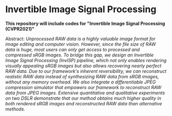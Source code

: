 # Invertible Image Signal Processing

**This repository will include codes for "Invertible Image Signal Processing (CVPR2021)"**

Abstract: *Unprocessed RAW data is a highly valuable image format for image editing and computer vision. However, since the file size of RAW data is huge, most users can only get access to processed and compressed sRGB images. 
To bridge this gap, we design an Invertible Image Signal Processing (InvISP) pipeline, which not only enables rendering visually appealing sRGB images but also allows recovering nearly perfect RAW data. Due to our framework's inherent reversibility, we can reconstruct realistic RAW data instead of synthesizing RAW data from sRGB images, without any memory overhead. We also integrate a differentiable JPEG compression simulator that empowers our framework to reconstruct RAW data from JPEG images. Extensive quantitative and qualitative experiments on two DSLR demonstrate that our method obtains much higher quality in both rendered sRGB images and reconstructed RAW data than alternative methods.*
